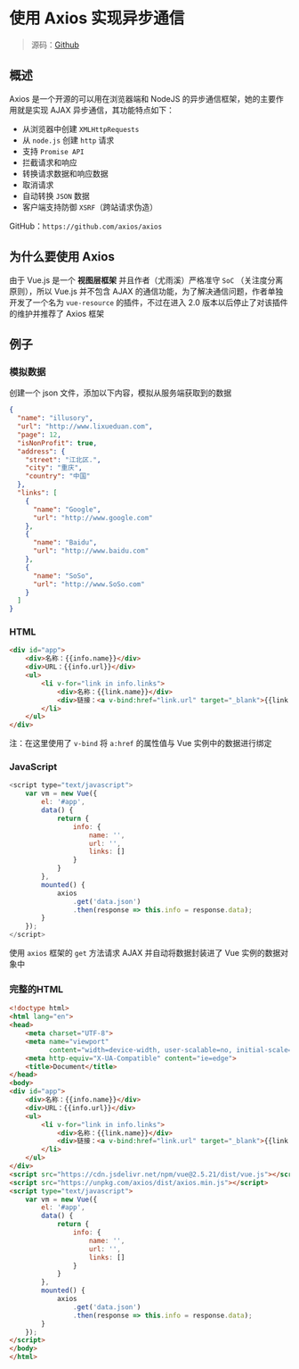 # 使用 Axios 实现异步通信

>  源码：[Github](https://github.com/illusorycloud/i-vue)

## 概述

Axios 是一个开源的可以用在浏览器端和 NodeJS 的异步通信框架，她的主要作用就是实现 AJAX 异步通信，其功能特点如下：

- 从浏览器中创建 `XMLHttpRequests`
- 从 `node.js` 创建 `http` 请求
- 支持 `Promise API`
- 拦截请求和响应
- 转换请求数据和响应数据
- 取消请求
- 自动转换 `JSON` 数据
- 客户端支持防御 `XSRF`（跨站请求伪造）

GitHub：`https://github.com/axios/axios`

## 为什么要使用 Axios

由于 Vue.js 是一个 **视图层框架** 并且作者（尤雨溪）严格准守 `SoC` （关注度分离原则），所以 Vue.js 并不包含 AJAX 的通信功能，为了解决通信问题，作者单独开发了一个名为 `vue-resource` 的插件，不过在进入 2.0 版本以后停止了对该插件的维护并推荐了 Axios 框架

## 例子

### 模拟数据

创建一个 json 文件，添加以下内容，模拟从服务端获取到的数据

```json
{
  "name": "illusory",
  "url": "http://www.lixueduan.com",
  "page": 12,
  "isNonProfit": true,
  "address": {
    "street": "江北区.",
    "city": "重庆",
    "country": "中国"
  },
  "links": [
    {
      "name": "Google",
      "url": "http://www.google.com"
    },
    {
      "name": "Baidu",
      "url": "http://www.baidu.com"
    },
    {
      "name": "SoSo",
      "url": "http://www.SoSo.com"
    }
  ]
}
```



###  HTML

```html
<div id="app">
    <div>名称：{{info.name}}</div>
    <div>URL：{{info.url}}</div>
    <ul>
        <li v-for="link in info.links">
            <div>名称：{{link.name}}</div>
            <div>链接：<a v-bind:href="link.url" target="_blank">{{link.url}}</a></div>
        </li>
    </ul>
</div>
```

注：在这里使用了 `v-bind` 将 `a:href` 的属性值与 Vue 实例中的数据进行绑定

### JavaScript

```javascript
<script type="text/javascript">
    var vm = new Vue({
        el: '#app',
        data() {
            return {
                info: {
                    name: '',
                    url: '',
                    links: []
                }
            }
        },
        mounted() {
            axios
                .get('data.json')
                .then(response => this.info = response.data);
        }
    });
</script>
```

使用 `axios` 框架的 `get` 方法请求 AJAX 并自动将数据封装进了 Vue 实例的数据对象中

### 完整的HTML

```html
<!doctype html>
<html lang="en">
<head>
    <meta charset="UTF-8">
    <meta name="viewport"
          content="width=device-width, user-scalable=no, initial-scale=1.0, maximum-scale=1.0, minimum-scale=1.0">
    <meta http-equiv="X-UA-Compatible" content="ie=edge">
    <title>Document</title>
</head>
<body>
<div id="app">
    <div>名称：{{info.name}}</div>
    <div>URL：{{info.url}}</div>
    <ul>
        <li v-for="link in info.links">
            <div>名称：{{link.name}}</div>
            <div>链接：<a v-bind:href="link.url" target="_blank">{{link.url}}</a></div>
        </li>
    </ul>
</div>
<script src="https://cdn.jsdelivr.net/npm/vue@2.5.21/dist/vue.js"></script>
<script src="https://unpkg.com/axios/dist/axios.min.js"></script>
<script type="text/javascript">
    var vm = new Vue({
        el: '#app',
        data() {
            return {
                info: {
                    name: '',
                    url: '',
                    links: []
                }
            }
        },
        mounted() {
            axios
                .get('data.json')
                .then(response => this.info = response.data);
        }
    });
</script>
</body>
</html>
```

